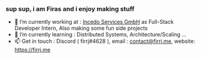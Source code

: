 
<!--
**firasjaber/firasjaber** is a ✨ _special_ ✨ repository because its `README.md` (this file) appears on your GitHub profile.
-->
### sup sup, i am Firas and i enjoy making stuff

- 🔭  I’m currently working at : [Incedo Services GmbH](https://incedo.de/) as Full-Stack Developer Intern, Also making some fun side projects
- 🌱  I’m currently learning : Distributed Systems, Architecture/Scaling ...
- 📫  Get in touch : Discord ( firrj#4628 ), email : contact@firrj.me, website: https://firrj.me 


